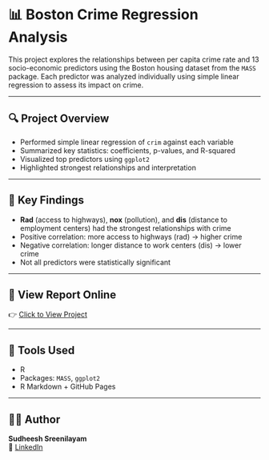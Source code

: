 # 📊 Boston Crime Regression Analysis

This project explores the relationships between per capita crime rate and 13 socio-economic predictors using the Boston housing dataset from the `MASS` package. Each predictor was analyzed individually using simple linear regression to assess its impact on crime.

---

## 🔍 Project Overview

- Performed simple linear regression of `crim` against each variable
- Summarized key statistics: coefficients, p-values, and R-squared
- Visualized top predictors using `ggplot2`
- Highlighted strongest relationships and interpretation

---

## 🧪 Key Findings

- **Rad** (access to highways), **nox** (pollution), and **dis** (distance to employment centers) had the strongest relationships with crime
- Positive correlation: more access to highways (rad) → higher crime
- Negative correlation: longer distance to work centers (dis) → lower crime
- Not all predictors were statistically significant

---

## 🔗 View Report Online

👉 [Click to View Project](https://sudheeshsreenilayam.github.io/Sudheesh-R-Portfolio/Boston-Crime-Regression-R/boston_crime_regression.html)

---

## 🧰 Tools Used

- R
- Packages: `MASS`, `ggplot2`
- R Markdown + GitHub Pages

---

## 🧑‍💻 Author

**Sudheesh Sreenilayam**  
📎 [LinkedIn](https://www.linkedin.com/in/ssudheesh)

